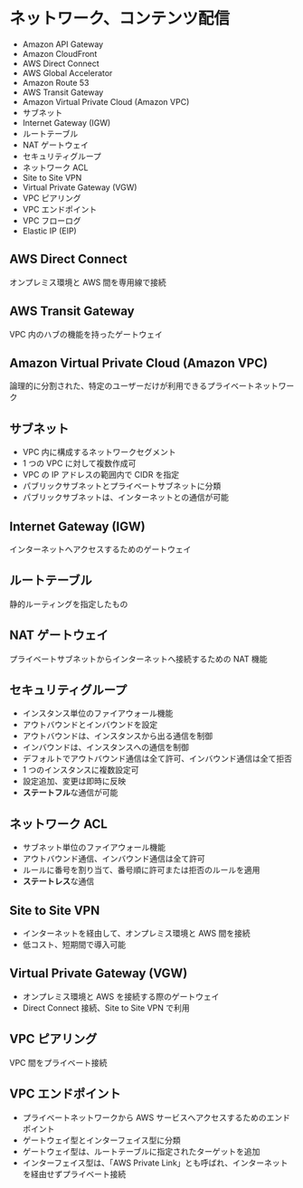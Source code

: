 # ネットワーク、コンテンツ配信

* Amazon API Gateway
* Amazon CloudFront
* AWS Direct Connect
* AWS Global Accelerator
* Amazon Route 53
* AWS Transit Gateway
* Amazon Virtual Private Cloud (Amazon VPC)
* サブネット
* Internet Gateway (IGW)
* ルートテーブル
* NAT ゲートウェイ
* セキュリティグループ
* ネットワーク ACL
* Site to Site VPN
* Virtual Private Gateway (VGW)
* VPC ピアリング
* VPC エンドポイント
* VPC フローログ
* Elastic IP (EIP)

## AWS Direct Connect
オンプレミス環境と AWS 間を専用線で接続

## AWS Transit Gateway
VPC 内のハブの機能を持ったゲートウェイ

## Amazon Virtual Private Cloud (Amazon VPC)
論理的に分割された、特定のユーザーだけが利用できるプライベートネットワーク

## サブネット
* VPC 内に構成するネットワークセグメント
* 1 つの VPC に対して複数作成可
* VPC の IP アドレスの範囲内で CIDR を指定
* パブリックサブネットとプライベートサブネットに分類
* パブリックサブネットは、インターネットとの通信が可能

## Internet Gateway (IGW)
インターネットへアクセスするためのゲートウェイ

## ルートテーブル
静的ルーティングを指定したもの

## NAT ゲートウェイ
プライベートサブネットからインターネットへ接続するための NAT 機能

## セキュリティグループ
* インスタンス単位のファイアウォール機能
* アウトバウンドとインバウンドを設定
* アウトバウンドは、インスタンスから出る通信を制御
* インバウンドは、インスタンスへの通信を制御
* デフォルトでアウトバウンド通信は全て許可、インバウンド通信は全て拒否
* 1 つのインスタンスに複数設定可
* 設定追加、変更は即時に反映
* **ステートフル**な通信が可能

## ネットワーク ACL
* サブネット単位のファイアウォール機能
* アウトバウンド通信、インバウンド通信は全て許可
* ルールに番号を割り当て、番号順に許可または拒否のルールを適用
* **ステートレス**な通信

## Site to Site VPN
* インターネットを経由して、オンプレミス環境と AWS 間を接続
* 低コスト、短期間で導入可能

## Virtual Private Gateway (VGW)
* オンプレミス環境と AWS を接続する際のゲートウェイ
* Direct Connect 接続、Site to Site VPN で利用

## VPC ピアリング
VPC 間をプライベート接続

## VPC エンドポイント
* プライベートネットワークから AWS サービスへアクセスするためのエンドポイント
* ゲートウェイ型とインターフェイス型に分類
* ゲートウェイ型は、ルートテーブルに指定されたターゲットを追加
* インターフェイス型は、「AWS Private Link」とも呼ばれ、インターネットを経由せずプライベート接続
